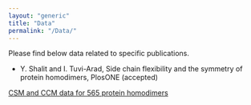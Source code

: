 ```yaml
---
layout: "generic"
title: "Data"
permalink: "/Data/"
---
```


Please find below data related to specific publications. 

* Y. Shalit and I. Tuvi-Arad, Side chain flexibility and the symmetry of protein homodimers, PlosONE (accepted)

[CSM and CCM data for 565 protein homodimers](/assets/data/S2-appendix.xlsx)
<!--[Symmetry of Protein Homodimers](/assets/data/S2-appendix.xlsx)-->
